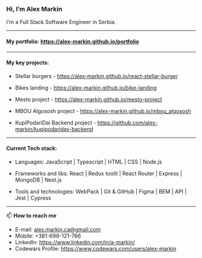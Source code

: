 ### Hi, I’m Alex Markin

I'm a Full Stack Software Engineer in Serbia.

------

#### My portfolio: https://alex-markin.github.io/portfolio

------
#### My key projects:

- Stellar burgers - https://alex-markin.github.io/react-stellar-burger

- Bikes landing - https://alex-markin.github.io/bike-landing

- Mesto project - https://alex-markin.github.io/mesto-project

- MBOU Algososh project - https://alex-markin.github.io/mbou_algososh

- KupiPodariDai Backend project - https://github.com/alex-markin/kupipodariday-backend


------
#### Current Tech stack:


- Languages: JavaScript | Typescript | HTML | CSS | Node.js

- Frameworks and libs: React | Redux toolit | React Router | Express | MongoDB | Nest.js

- Tools and technologies: WebPack | Git & GitHub | Figma | BEM | API | Jest | Cypress 


------

📫  **How to reach me**

- E-mail: alex.markin.ca@gmail.com
- Mobile: +381-698-121-766
- LinkedIn: https://www.linkedin.com/in/a-markin/
- Codewars Profile: https://www.codewars.com/users/alex-markin
